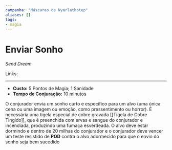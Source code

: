 ```yaml
---
campanha: "Máscaras de Nyarlathotep"
aliases: []
tags: 
- magia
---
```


# Enviar Sonho
*Send Dream*

Links:

---
-  **Custo:** 5 Pontos de Magia; 1 Sanidade
- **Tempo de Conjuração:** 10 minutos

O conjurador envia um sonho curto e específico para um alvo (uma única cena ou uma imagem ou emoção, como pressentimento ou horror). É necessária uma tigela especial de cobre gravada [[Tigela de Cobre Tingido]], que é preenchida com ervas e sangue do conjurador e incendiada, produzindo uma fumaça esverdeada. O alvo deve estar dormindo e dentro de 20 milhas do conjurador e o conjurador deve vencer um teste resistido de **POD** contra o alvo adormecido para que o envio do sonho seja bem sucedido
